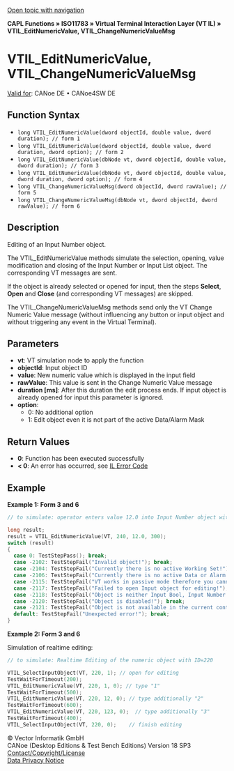 [Open topic with navigation](../../../../../../CANoeDEFamily.htm#Topics/CAPLFunctions/ISO11783/ISOInteractionLayerVT/Functions/CAPLfunctionIso11783VTILEditNumericValue.md)

**CAPL Functions » ISO11783 » Virtual Terminal Interaction Layer (VT IL) » VTIL_EditNumericValue, VTIL_ChangeNumericValueMsg**

# VTIL_EditNumericValue, VTIL_ChangeNumericValueMsg

[Valid for](../../../../Shared/FeatureAvailability.md): CANoe DE • CANoe4SW DE

## Function Syntax

- `long VTIL_EditNumericValue(dword objectId, double value, dword duration); // form 1`
- `long VTIL_EditNumericValue(dword objectId, double value, dword duration, dword option); // form 2`
- `long VTIL_EditNumericValue(dbNode vt, dword objectId, double value, dword duration); // form 3`
- `long VTIL_EditNumericValue(dbNode vt, dword objectId, double value, dword duration, dword option); // form 4`
- `long VTIL_ChangeNumericValueMsg(dword objectId, dword rawValue); // form 5`
- `long VTIL_ChangeNumericValueMsg(dbNode vt, dword objectId, dword rawValue); // form 6`

## Description

Editing of an Input Number object.

The VTIL_EditNumericValue methods simulate the selection, opening, value modification and closing of the Input Number or Input List object. The corresponding VT messages are sent.

If the object is already selected or opened for input, then the steps **Select**, **Open** and **Close** (and corresponding VT messages) are skipped.

The VTIL_ChangeNumericValueMsg methods send only the VT Change Numeric Value message (without influencing any button or input object and without triggering any event in the Virtual Terminal).

## Parameters

- **vt**: VT simulation node to apply the function
- **objectId**: Input object ID
- **value**: New numeric value which is displayed in the input field
- **rawValue**: This value is sent in the Change Numeric Value message
- **duration [ms]**: After this duration the edit process ends. If input object is already opened for input this parameter is ignored.
- **option**:
  - 0: No additional option
  - 1: Edit object even it is not part of the active Data/Alarm Mask

## Return Values

- **0**: Function has been executed successfully
- **< 0**: An error has occurred, see [IL Error Code](../../../CAPLfunctionsISOj1939ErrorCodes.md)

## Example

**Example 1: Form 3 and 6**

```c
// to simulate: operator enters value 12.0 into Input Number object with ID=240

long result;
result = VTIL_EditNumericValue(VT, 240, 12.0, 300);
switch (result)
{
  case 0: TestStepPass(); break;
  case -2102: TestStepFail("Invalid object!"); break;
  case -2104: TestStepFail("Currently there is no active Working Set!"); break;
  case -2106: TestStepFail("Currently there is no active Data or Alarm mask!"); break;
  case -2115: TestStepFail("VT works in passive mode therefore you cannot edit objects!"); break;
  case -2117: TestStepFail("Failed to open Input object for editing!"); break;
  case -2118: TestStepFail("Object is neither Input Bool, Input Number nor Input List object!"); break;
  case -2120: TestStepFail("Object is disabled!"); break;
  case -2121: TestStepFail("Object is not available in the current context!"); break;
  default: TestStepFail("Unexpected error!"); break;
}
```

**Example 2: Form 3 and 6**

Simulation of realtime editing:

```c
// to simulate: Realtime Editing of the numeric object with ID=220

VTIL_SelectInputObject(VT, 220, 1); // open for editing
TestWaitForTimeout(200);
VTIL_EditNumericValue(VT, 220, 1, 0); // type "1"
TestWaitForTimeout(500);
VTIL_EditNumericValue(VT, 220, 12, 0); // type additionally "2"
TestWaitForTimeout(600);
VTIL_EditNumericValue(VT, 220, 123, 0);  // type additionally "3"
TestWaitForTimeout(400);
VTIL_SelectInputObject(VT, 220, 0);    // finish editing
```

© Vector Informatik GmbH  
CANoe (Desktop Editions & Test Bench Editions) Version 18 SP3  
[Contact/Copyright/License](../../../../Shared/ContactCopyrightLicense.md)  
[Data Privacy Notice](https://www.vector.com/int/en/company/get-info/privacy-policy/)
